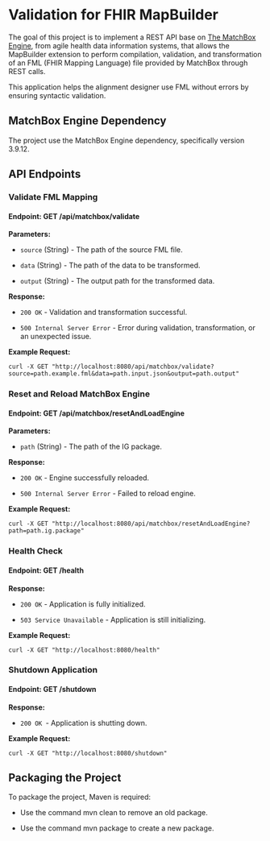 # Validation for FHIR MapBuilder

The goal of this project is to implement a REST API base on [The MatchBox Engine](https://github.com/ahdis/matchbox), from agile health data 
information systems, that allows the MapBuilder extension to perform compilation, validation, and transformation of an 
FML (FHIR Mapping Language) file provided by MatchBox through REST calls.

This application helps the alignment designer use FML without errors by ensuring syntactic validation.

## MatchBox Engine Dependency

The project use the MatchBox Engine dependency, specifically version 3.9.12.

## API Endpoints

### Validate FML Mapping

#### Endpoint: GET /api/matchbox/validate

**Parameters:**

- ```source``` (String) - The path of the source FML file.

- ```data``` (String) - The path of the data to be transformed.

- ```output``` (String) - The output path for the transformed data.

**Response:**

- ```200 OK``` - Validation and transformation successful.

- ```500 Internal Server Error``` - Error during validation, transformation, or an unexpected issue.

**Example Request:**

```shell
curl -X GET "http://localhost:8080/api/matchbox/validate?source=path.example.fml&data=path.input.json&output=path.output"
```
### Reset and Reload MatchBox Engine

#### Endpoint: GET /api/matchbox/resetAndLoadEngine

**Parameters:**

- ```path``` (String) - The path of the IG package.

**Response:**

- ```200 OK``` - Engine successfully reloaded.

- ```500 Internal Server Error``` - Failed to reload engine.

**Example Request:**

```shell
curl -X GET "http://localhost:8080/api/matchbox/resetAndLoadEngine?path=path.ig.package"
```

### Health Check

#### Endpoint: GET /health

**Response:**

- ```200 OK``` - Application is fully initialized.

- ```503 Service Unavailable``` - Application is still initializing.

**Example Request:**

```shell
curl -X GET "http://localhost:8080/health"
```

### Shutdown Application

#### Endpoint: GET /shutdown

**Response:**

- ```200 OK ```- Application is shutting down.

**Example Request:**

```shell
curl -X GET "http://localhost:8080/shutdown"
```

## Packaging the Project

To package the project, Maven is required:

- Use the command mvn clean to remove an old package.

- Use the command mvn package to create a new package.
